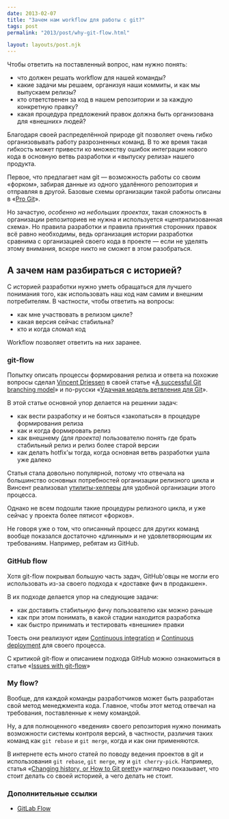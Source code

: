 ```yaml
---
date: 2013-02-07
title: "Зачем нам workflow для работы с git?"
tags: post
permalink: "2013/post/why-git-flow.html"

layout: layouts/post.njk
---
```


Чтобы ответить на поставленный вопрос, нам нужно понять:

- что должен решать workflow для нашей команды?
- какие задачи мы решаем, организуя наши коммиты, и как мы выпускаем релизы?
- кто ответственен за код в нашем репозитории и за каждую конкретную правку?
- какая процедура предложений правок должна быть организована для «внешних» людей?

Благодаря своей распределённой природе git позволяет очень гибко организовывать работу разрозненных команд. В то же время такая гибкость может привести ко множеству ошибок интеграции нового кода в основную ветвь разработки и «выпуску релиза» нашего продукта.

Первое, что предлагает нам git — возможность работы со своим «форком», забирая данные из одного удалённого репозитория и отправляя в другой. Базовые схемы организации такой работы описаны в «[Pro Git](http://git-scm.com/book/ru/Распределённый-Git-Распределённые-рабочие-процессы)».

Но зачастую, _особенно на небольших проектах_, такая сложность в организации репозиториев не нужна и используется «централизованная схема». Но правила разработки и правила принятия сторонних правок всё равно необходимы, ведь организация истории разработки сравнима с организацией своего кода в проекте — если не уделять этому внимания, вскоре никто не сможет в этом разобраться.

## А зачем нам разбираться с историей?

С историей разработки нужно уметь обращаться для лучшего понимания того, как использовать наш код нам самим и внешним потребителям. В частности, чтобы ответить на вопросы:

- как мне участвовать в релизом цикле?
- какая версия сейчас стабильна?
- кто и когда сломал код

Workflow позволяет ответить на них заранее.

### git-flow

Попытку описать процессы формирования релиза и ответа на похожие вопросы сделал [Vincent Driessen](http://nvie.com/about/) в своей статье «[A successful Git branching model](http://nvie.com/posts/a-successful-git-branching-model/)» и по-русски «[Удачная модель ветвления для Git](http://habrahabr.ru/post/106912/)».

В этой статье основной упор делается на решении задач:

- как вести разработку и не бояться «закопаться» в процедуре формирования релиза
- как и когда формировать релиз
- как внешнему _(для проекта)_ пользователю понять где брать стабильный релиз и релиз более старой версии
- как делать hotfix'ы тогда, когда основная ветвь разработки ушла уже далеко

Статья стала довольно популярной, потому что отвечала на большинство основных потребностей организации релизного цикла и Винсент реализовал [утилиты-хелперы](https://github.com/nvie/gitflow) для удобной организации этого процесса.

Однако не всем подошли такие процедуры релизного цикла, и уже сейчас у проекта более пятисот «форков».

Не говоря уже о том, что описанный процесс для других команд вообще показался достаточно «длинным» и не удовлетворяющим их требованиям. Например, ребятам из GitHub.

### GitHub flow

Хотя git-flow покрывал большую часть задач, GitHub'овцы не могли его использовать из-за своего подхода к «доставке фич в продакшен».

В их подходе делается упор на следующие задачи:

- как доставить стабильную фичу пользователю как можно раньше
- как при этом понимать, в какой стадии находится разработка
- как быстро принимать и тестировать «внешние» правки

Тоесть они реализуют идеи [Continuous integration](http://en.wikipedia.org/wiki/Continuous_integration) и [Continuous deployment](http://en.wikipedia.org/wiki/Continuous_deployment) для своего процесса.

С критикой git-flow и описанием подхода GitHub можно ознакомиться в статье «[Issues with git-flow](http://scottchacon.com/2011/08/31/github-flow.html)»

### My flow?

Вообще, для каждой команды разработчиков может быть разработан свой метод менеджмента кода. Главное, чтобы этот метод отвечал на требования, поставленные к нему командой.

Ну, а для полноценного «ведения» своего репозитория нужно понимать возможности системы контроля версий, в частности, различия таких команд как `git rebase` и `git merge`, когда и как они применяются.

В интернете есть много статей по поводу ведения проектов в git и использования `git rebase`, `git merge`, ну и `git cherry-pick`. Например, статья «[Changing history, or How to Git pretty](http://justinhileman.info/article/changing-history/)» наглядно показывает, что стоит делать со своей историей, а чего делать не стоит.

### Дополнительные ссылки

- [GitLab Flow](http://docs.gitlab.com/ee/workflow/gitlab_flow.html)
